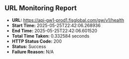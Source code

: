 ## URL Monitoring Report

- **URL:** https://api-gw1-prod1.fisglobal.com/gw/v1/health
- **Start Time:** 2025-05-25T22:42:06.268936
- **End Time:** 2025-05-25T22:42:06.601520
- **Total Time Taken:** 0.332584 seconds
- **HTTP Status Code:** 200
- **Status:** Success
- **Failure Reason:** N/A
